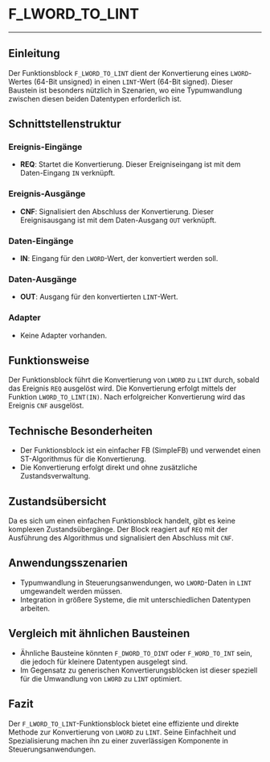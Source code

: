 # F_LWORD_TO_LINT

* * * * * * * * * *
## Einleitung
Der Funktionsblock `F_LWORD_TO_LINT` dient der Konvertierung eines `LWORD`-Wertes (64-Bit unsigned) in einen `LINT`-Wert (64-Bit signed). Dieser Baustein ist besonders nützlich in Szenarien, wo eine Typumwandlung zwischen diesen beiden Datentypen erforderlich ist.

## Schnittstellenstruktur

### **Ereignis-Eingänge**
- **REQ**: Startet die Konvertierung. Dieser Ereigniseingang ist mit dem Daten-Eingang `IN` verknüpft.

### **Ereignis-Ausgänge**
- **CNF**: Signalisiert den Abschluss der Konvertierung. Dieser Ereignisausgang ist mit dem Daten-Ausgang `OUT` verknüpft.

### **Daten-Eingänge**
- **IN**: Eingang für den `LWORD`-Wert, der konvertiert werden soll.

### **Daten-Ausgänge**
- **OUT**: Ausgang für den konvertierten `LINT`-Wert.

### **Adapter**
- Keine Adapter vorhanden.

## Funktionsweise
Der Funktionsblock führt die Konvertierung von `LWORD` zu `LINT` durch, sobald das Ereignis `REQ` ausgelöst wird. Die Konvertierung erfolgt mittels der Funktion `LWORD_TO_LINT(IN)`. Nach erfolgreicher Konvertierung wird das Ereignis `CNF` ausgelöst.

## Technische Besonderheiten
- Der Funktionsblock ist ein einfacher FB (SimpleFB) und verwendet einen ST-Algorithmus für die Konvertierung.
- Die Konvertierung erfolgt direkt und ohne zusätzliche Zustandsverwaltung.

## Zustandsübersicht
Da es sich um einen einfachen Funktionsblock handelt, gibt es keine komplexen Zustandsübergänge. Der Block reagiert auf `REQ` mit der Ausführung des Algorithmus und signalisiert den Abschluss mit `CNF`.

## Anwendungsszenarien
- Typumwandlung in Steuerungsanwendungen, wo `LWORD`-Daten in `LINT` umgewandelt werden müssen.
- Integration in größere Systeme, die mit unterschiedlichen Datentypen arbeiten.

## Vergleich mit ähnlichen Bausteinen
- Ähnliche Bausteine könnten `F_DWORD_TO_DINT` oder `F_WORD_TO_INT` sein, die jedoch für kleinere Datentypen ausgelegt sind.
- Im Gegensatz zu generischen Konvertierungsblöcken ist dieser speziell für die Umwandlung von `LWORD` zu `LINT` optimiert.

## Fazit
Der `F_LWORD_TO_LINT`-Funktionsblock bietet eine effiziente und direkte Methode zur Konvertierung von `LWORD` zu `LINT`. Seine Einfachheit und Spezialisierung machen ihn zu einer zuverlässigen Komponente in Steuerungsanwendungen.